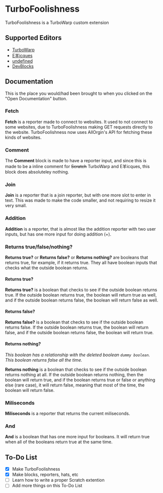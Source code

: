 # TurboFoolishness
TurboFoolishness is a TurboWarp custom extension
## Supported Editors
- [TurboWarp](https://turbowarp.org/editor?extension=https://mwalters75.github.io/TurboFoolishness/TurboFoolishness.js)
- [E羊icques](https://sheeptester.github.io/scratch-gui/?url=https://mwalters75.github.io/TurboFoolishness/TurboFoolishness.js)
- [undefined](https://mwalters75.github.io/scratch-gui/?url=https://mwalters75.github.io/TurboFoolishness/TurboFoolishness.js)
- [DevBlocks](https://dev-blocks.powerbox1000.repl.co/?extension=https://mwalters75.github.io/TurboFoolishness/TurboFoolishness.js)
## Documentation
This is the place you would/had been brought to when you clicked on the "Open Documentation" button.
### Fetch
**Fetch** is a reporter made to connect to websites. It used to not connect to some websites, due to TurboFoolishness making GET requests directly to the website. TurboFoolishness now uses AllOrgin's API for fetching these kinds of websites.

### Comment

The **Comment** block is made to have a reporter input, and since this is made to be a inline comment for ~~Scratch~~ TurboWarp and E羊icques, this block does absoluteley nothing.

### Join

**Join** is a reporter that is a join reporter, but with one more slot to enter in text. This was made to make the code smaller, and not requiring to resize it very small.

### Addition

**Addition** is a reporter, that is almost like the addition reporter with two user inputs, but has one more input for doing addition (+).

### Returns true/false/nothing?

**Returns true?** or **Returns false?** or **Returns nothing?** are booleans that returns true, for example, if it returns true. They all have boolean inputs that checks what the outside boolean returns.

#### Returns true?

**Returns true?** is a boolean that checks to see if the outside boolean returns true. If the outside boolean returns true, the boolean will return true as well, and if the outside boolean returns false, the boolean will return false as well.

#### Returns false?

**Returns false?** is a boolean that checks to see if the outside boolean returns false. If the outside boolean returns true, the boolean will return false, and if the outside boolean returns false, the boolean will return true.

#### Returns nothing?
*This boolean has a relationship with the deleted boolean `dummy boolean`. This boolean returns false all the time.*

**Returns nothing** is a boolean that checks to see if the outside boolean returns nothing at all. If the outside boolean returns nothing, then the boolean will return true, and if the boolean returns true or false or anything else (rare case), it will return false, meaning that most of the time, the boolean will return false.

### Miliseconds

**Miliseconds** is a reporter that returns the current miliseconds.

### And

**And** is a boolean that has one more input for booleans. It will return true when all of the booleans return true at the same time. 
## To-Do List
- [x] Make TurboFoolishness
- [x] Make blocks, reporters, hats, etc
- [ ] Learn how to write a proper Scratch extention
- [ ] Add more things on this To-Do List
